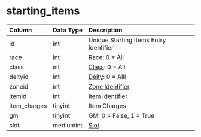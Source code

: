 # starting\_items

| Column | Data Type | Description |
| :--- | :--- | :--- |
| id | int | Unique Starting Items Entry Identifier |
| race | int | [Race](../../../../categories/npc/race-list): 0 = All |
| class | int | [Class](../../../../categories/player/class-list): 0 = All |
| deityid | int | [Deity](../../../../categories/player/deity-list): 0 = Alll |
| zoneid | int | [Zone Identifier](../../../../categories/zones/zone-list) |
| itemid | int | [Item Identifier](../../../schema/categories/admin/items.md) |
| item\_charges | tinyint | Item Charges |
| gm | tinyint | GM: 0 = False, 1 = True |
| slot | mediumint | [Slot](../../../../categories/inventory/inventory-slots) |

